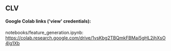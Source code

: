 ## CLV

#### Google Colab links ('view' credentials):
notebooks/feature_generation.ipynb: https://colab.research.google.com/drive/1vsKbg2TBQmkFBMai5gHL2jhXsO4lg1Xb
